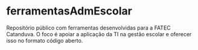 # ferramentasAdmEscolar
Repositório público com ferramentas desenvolvidas para a FATEC Catanduva. O foco é apoiar a aplicação da TI na gestão escolar e oferecer isso no formato código aberto.
